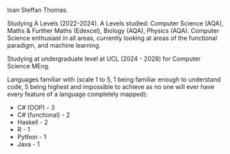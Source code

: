 Ioan Steffan Thomas.

Studying A Levels (2022-2024).
A Levels studied: Computer Science (AQA), Maths & Further Maths (Edexcel), Biology (AQA), Physics (AQA).
Computer Science enthusiast in all areas, currently looking at areas of the functional paradigm, and machine learning.

Studying at undergraduate level at UCL (2024 - 2028) for Computer Science MEng.

Languages familiar with (scale 1 to 5, 1 being familiar enough to understand code, 5 being highest and impossible to achieve as no one will ever have every feature of a language completely mapped):
  - C# (OOP) - 3
  - C# (functional) - 2
  - Haskell - 2
  - R - 1
  - Python - 1
  - Java - 1
  
